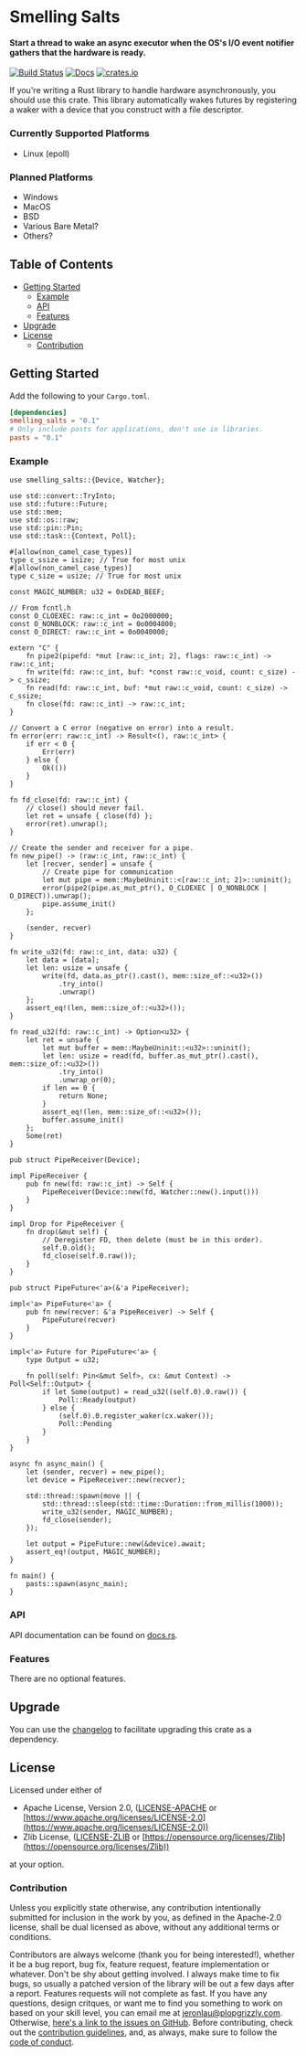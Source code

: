 # Smelling Salts

#### Start a thread to wake an async executor when the OS's I/O event notifier gathers that the hardware is ready.

[![Build Status](https://api.travis-ci.org/AldaronLau/smelling_salts.svg?branch=master)](https://travis-ci.org/AldaronLau/smelling_salts)
[![Docs](https://docs.rs/smelling_salts/badge.svg)](https://docs.rs/smelling_salts)
[![crates.io](https://img.shields.io/crates/v/smelling_salts.svg)](https://crates.io/crates/smelling_salts)

If you're writing a Rust library to handle hardware asynchronously, you should
use this crate.  This library automatically wakes futures by registering a waker
with a device that you construct with a file descriptor.

### Currently Supported Platforms
- Linux (epoll)

### Planned Platforms
- Windows
- MacOS
- BSD
- Various Bare Metal?
- Others?

## Table of Contents
- [Getting Started](#getting-started)
   - [Example](#example)
   - [API](#api)
   - [Features](#features)
- [Upgrade](#upgrade)
- [License](#license)
   - [Contribution](#contribution)

## Getting Started
Add the following to your `Cargo.toml`.

```toml
[dependencies]
smelling_salts = "0.1"
# Only include pasts for applications, don't use in libraries.
pasts = "0.1"
```

### Example
```rust,no_run
use smelling_salts::{Device, Watcher};

use std::convert::TryInto;
use std::future::Future;
use std::mem;
use std::os::raw;
use std::pin::Pin;
use std::task::{Context, Poll};

#[allow(non_camel_case_types)]
type c_ssize = isize; // True for most unix
#[allow(non_camel_case_types)]
type c_size = usize; // True for most unix

const MAGIC_NUMBER: u32 = 0xDEAD_BEEF;

// From fcntl.h
const O_CLOEXEC: raw::c_int = 0o2000000;
const O_NONBLOCK: raw::c_int = 0o0004000;
const O_DIRECT: raw::c_int = 0o0040000;

extern "C" {
    fn pipe2(pipefd: *mut [raw::c_int; 2], flags: raw::c_int) -> raw::c_int;
    fn write(fd: raw::c_int, buf: *const raw::c_void, count: c_size) -> c_ssize;
    fn read(fd: raw::c_int, buf: *mut raw::c_void, count: c_size) -> c_ssize;
    fn close(fd: raw::c_int) -> raw::c_int;
}

// Convert a C error (negative on error) into a result.
fn error(err: raw::c_int) -> Result<(), raw::c_int> {
    if err < 0 {
        Err(err)
    } else {
        Ok(())
    }
}

fn fd_close(fd: raw::c_int) {
    // close() should never fail.
    let ret = unsafe { close(fd) };
    error(ret).unwrap();
}

// Create the sender and receiver for a pipe.
fn new_pipe() -> (raw::c_int, raw::c_int) {
    let [recver, sender] = unsafe {
        // Create pipe for communication
        let mut pipe = mem::MaybeUninit::<[raw::c_int; 2]>::uninit();
        error(pipe2(pipe.as_mut_ptr(), O_CLOEXEC | O_NONBLOCK | O_DIRECT)).unwrap();
        pipe.assume_init()
    };

    (sender, recver)
}

fn write_u32(fd: raw::c_int, data: u32) {
    let data = [data];
    let len: usize = unsafe {
        write(fd, data.as_ptr().cast(), mem::size_of::<u32>())
            .try_into()
            .unwrap()
    };
    assert_eq!(len, mem::size_of::<u32>());
}

fn read_u32(fd: raw::c_int) -> Option<u32> {
    let ret = unsafe {
        let mut buffer = mem::MaybeUninit::<u32>::uninit();
        let len: usize = read(fd, buffer.as_mut_ptr().cast(), mem::size_of::<u32>())
            .try_into()
            .unwrap_or(0);
        if len == 0 {
            return None;
        }
        assert_eq!(len, mem::size_of::<u32>());
        buffer.assume_init()
    };
    Some(ret)
}

pub struct PipeReceiver(Device);

impl PipeReceiver {
    pub fn new(fd: raw::c_int) -> Self {
        PipeReceiver(Device::new(fd, Watcher::new().input()))
    }
}

impl Drop for PipeReceiver {
    fn drop(&mut self) {
        // Deregister FD, then delete (must be in this order).
        self.0.old();
        fd_close(self.0.raw());
    }
}

pub struct PipeFuture<'a>(&'a PipeReceiver);

impl<'a> PipeFuture<'a> {
    pub fn new(recver: &'a PipeReceiver) -> Self {
        PipeFuture(recver)
    }
}

impl<'a> Future for PipeFuture<'a> {
    type Output = u32;

    fn poll(self: Pin<&mut Self>, cx: &mut Context) -> Poll<Self::Output> {
        if let Some(output) = read_u32((self.0).0.raw()) {
            Poll::Ready(output)
        } else {
            (self.0).0.register_waker(cx.waker());
            Poll::Pending
        }
    }
}

async fn async_main() {
    let (sender, recver) = new_pipe();
    let device = PipeReceiver::new(recver);

    std::thread::spawn(move || {
        std::thread::sleep(std::time::Duration::from_millis(1000));
        write_u32(sender, MAGIC_NUMBER);
        fd_close(sender);
    });

    let output = PipeFuture::new(&device).await;
    assert_eq!(output, MAGIC_NUMBER);
}

fn main() {
    pasts::spawn(async_main);
}
```

### API
API documentation can be found on [docs.rs](https://docs.rs/smelling_salts).

### Features
There are no optional features.

## Upgrade
You can use the
[changelog](https://github.com/AldaronLau/smelling_salts/blob/master/CHANGELOG.md)
to facilitate upgrading this crate as a dependency.

## License
Licensed under either of
 - Apache License, Version 2.0,
   ([LICENSE-APACHE](https://github.com/AldaronLau/smelling_salts/blob/master/LICENSE-APACHE) or
   [https://www.apache.org/licenses/LICENSE-2.0](https://www.apache.org/licenses/LICENSE-2.0))
 - Zlib License,
   ([LICENSE-ZLIB](https://github.com/AldaronLau/smelling_salts/blob/master/LICENSE-ZLIB) or
   [https://opensource.org/licenses/Zlib](https://opensource.org/licenses/Zlib))

at your option.

### Contribution
Unless you explicitly state otherwise, any contribution intentionally submitted
for inclusion in the work by you, as defined in the Apache-2.0 license, shall be
dual licensed as above, without any additional terms or conditions.

Contributors are always welcome (thank you for being interested!), whether it
be a bug report, bug fix, feature request, feature implementation or whatever.
Don't be shy about getting involved.  I always make time to fix bugs, so usually
a patched version of the library will be out a few days after a report.
Features requests will not complete as fast.  If you have any questions, design
critques, or want me to find you something to work on based on your skill level,
you can email me at [jeronlau@plopgrizzly.com](mailto:jeronlau@plopgrizzly.com).
Otherwise,
[here's a link to the issues on GitHub](https://github.com/AldaronLau/smelling_salts/issues).
Before contributing, check out the
[contribution guidelines](https://github.com/AldaronLau/smelling_salts/blob/master/CONTRIBUTING.md),
and, as always, make sure to follow the
[code of conduct](https://github.com/AldaronLau/smelling_salts/blob/master/CODE_OF_CONDUCT.md).
